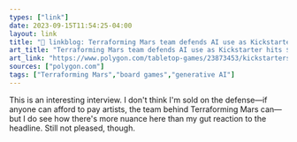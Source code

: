 ```yaml
---
types: ["link"]
date: 2023-09-15T11:54:25-04:00
layout: link
title: "🔗 linkblog: Terraforming Mars team defends AI use as Kickstarter hits $1.3 million - Polygon'"
art_title: "Terraforming Mars team defends AI use as Kickstarter hits $1.3 million - Polygon"
art_link: "https://www.polygon.com/tabletop-games/23873453/kickstarters-ai-disclosure-terraforming-mars-release-date-price"
sources: ["polygon.com"]
tags: ["Terraforming Mars","board games","generative AI"]
---
```

This is an interesting interview. I don't think I'm sold on the defense—if anyone can afford to pay artists, the team behind Terraforming Mars can—but I do see how there's more nuance here than my gut reaction to the headline. Still not pleased, though.  
 
